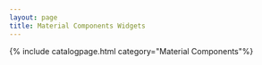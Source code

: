 ```yaml
---
layout: page
title: Material Components Widgets
---
```

{% include catalogpage.html category="Material Components"%}
